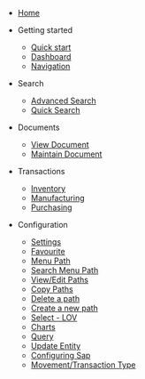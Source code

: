 - [Home](/)

- Getting started

  - [Quick start](/quickstart/)
  - [Dashboard](/dashboard/)
  - [Navigation](/navigation/)
  
- Search
  - [Advanced Search](/search/)
  - [Quick Search](/search/?id=quick-search)

- Documents
  - [View Document](/document/?id=view-document)
  - [Maintain Document](/document/?id=maintain-document)

- Transactions
  - [Inventory](/transaction/?id=inventory-transactions)
  - [Manufacturing](/transaction/?id=manufacturing-transactions)
  - [Purchasing](/transaction/po/)

- Configuration
  - [Settings](/configuration/?id=settings) 
  - [Favourite](/configuration/?id=favourite)
  - [Menu Path](/configuration/?id=menu-path)
   - [Search Menu Path](/configuration/?id=search-menu-paths)
   - [View/Edit Paths](/configuration/?id=viewedit-a-menu-path)
   - [Copy Paths](/configuration/?id=copy-a-menu-path)
   - [Delete a path](/configuration/?id=delete-a-menu-path)
   - [Create a new path](/configuration/?id=create-a-new-menu-path)
   - [Select - LOV](/configuration/?id=list-of-values-select-field)
  - [Charts](/configuration/?id=charts)
  - [Query](/configuration/?id=query)
  - [Update Entity](/configuration/?id=update-entity-for-blank-forms)
  - [Configuring Sap](/configuration/sap/?id=configuring-sap)
  - [Movement/Transaction Type](/configuration/sap/new_movement_type/)